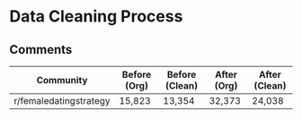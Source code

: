 # Data Cleaning Process

## Comments
| Community   | Before (Org) | Before (Clean) | After (Org) | After (Clean) |
|-------------|--------------|----------------|-------------|---------------|
| r/femaledatingstrategy| 15,823 | 13,354     | 32,373      | 24,038        | 